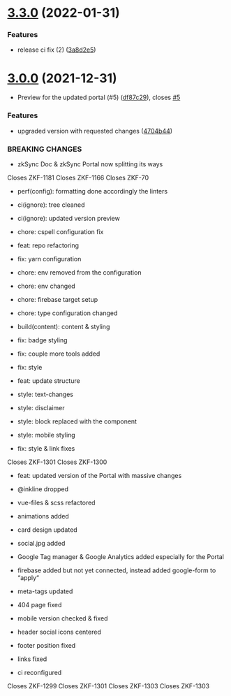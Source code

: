# [3.3.0](https://github.com/matter-labs/zksync-web-portal/compare/3.2.0...3.3.0) (2022-01-31)

### Features

- release ci fix (2) ([3a8d2e5](https://github.com/matter-labs/zksync-web-portal/commit/3a8d2e552014a3587fb520891fb6d736cb910243))

# [3.0.0](https://github.com/matter-labs/zksync-web-portal/compare/2.2.0...3.0.0) (2021-12-31)

- Preview for the updated portal (#5) ([df87c29](https://github.com/matter-labs/zksync-web-portal/commit/df87c299dfb037dc46493e1605d40700f6a75160)), closes [#5](https://github.com/matter-labs/zksync-web-portal/issues/5)

### Features

- upgraded version with requested changes ([4704b44](https://github.com/matter-labs/zksync-web-portal/commit/4704b4434d07fb924147f8e0946b107743dfebbc))

### BREAKING CHANGES

- zkSync Doc & zkSync Portal now splitting its ways

Closes ZKF-1181
Closes ZKF-1166
Closes ZKF-70

- perf(config): formatting done accordingly the linters

- ci(ignore): tree cleaned

- ci(ignore): updated version preview

- сhore: cspell configuration fix

- feat: repo refactoring

- fix: yarn configuration

- chore: env removed from the configuration

- chore: env changed

- chore: firebase target setup

- chore: type configuration changed

- build(content): content & styling

- fix: badge styling

- fix: couple more tools added

- fix: style

- feat: update structure

- style: text-changes

- style: disclaimer

- style: block replaced with the component

- style: mobile styling

- fix: style & link fixes

Closes ZKF-1301
Closes ZKF-1300

- feat: updated version of the Portal with massive changes

- @inkline dropped
- vue-files & scss refactored
- animations added
- card design updated
- social.jpg added
- Google Tag manager & Google Analytics added especially for the Portal
- firebase added but not yet connected, instead added google-form to “apply“
- meta-tags updated
- 404 page fixed
- mobile version checked & fixed
- header social icons centered
- footer position fixed
- links fixed
- ci reconfigured

Closes ZKF-1299
Closes ZKF-1301
Closes ZKF-1303
Closes ZKF-1303
